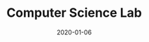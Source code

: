 ---
courseNum: "CMPTGCS 1L"
title: "Computer Science Lab"
term: "W20"
collection: teaching
school: "UCSB"
date: 2020-01-06
link: https://ccs.ucsb.edu/courses/2020/winter/computer-programming-lab
---